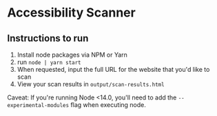 # Accessibility Scanner

## Instructions to run

1. Install node packages via NPM or Yarn
2. run `node | yarn start`
3. When requested, input the full URL for the website that you'd like to scan
4. View your scan results in `output/scan-results.html`

Caveat:
If you're running Node <14.0, you'll need to add the `--experimental-modules`
flag when executing node.
